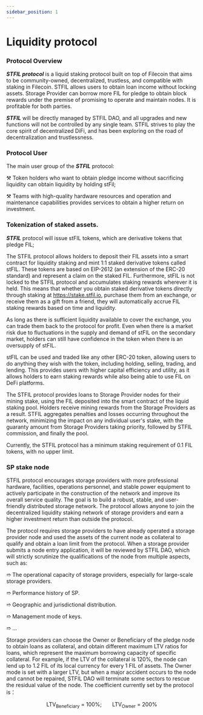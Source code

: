 ```yaml
---
sidebar_position: 1
---
```


# Liquidity protocol

### Protocol Overview
_**STFIL protocol**_ is a liquid staking protocol built on top of Filecoin that aims to be community-owned, decentralized, trustless, and compatible with staking in Filecoin. STFIL allows users to obtain loan income without locking assets. Storage Provider can borrow more FIL for pledge to obtain block rewards under the premise of promising to operate and maintain nodes. It is profitable for both parties.

_**STFIL**_ will be directly managed by STFIL DAO, and all upgrades and new functions will not be controlled by any single team. STFIL strives to play the core spirit of decentralized DiFi, and has been exploring on the road of decentralization and trustlessness.

### Protocol User

The main user group of the _**STFIL**_ protocol:

⚒︎ Token holders who want to obtain pledge income without sacrificing liquidity can obtain liquidity by holding stFil;

⚒︎︎ Teams with high-quality hardware resources and operation and maintenance capabilities provides services to obtain a higher return on investment.

### Tokenization of staked assets.

_**STFIL**_ protocol will issue stFIL tokens, which are derivative tokens that pledge FIL;

The STFIL protocol allows holders to deposit their FIL assets into a smart contract for liquidity staking and mint 1:1 staked derivative tokens called stFIL. These tokens are based on EIP-2612 (an extension of the ERC-20 standard) and represent a claim on the staked FIL. Furthermore, stFIL is not locked to the STFIL protocol and accumulates staking rewards wherever it is held. This means that whether you obtain staked derivative tokens directly through staking at https://stake.stfil.io, purchase them from an exchange, or receive them as a gift from a friend, they will automatically accrue FIL staking rewards based on time and liquidity.

As long as there is sufficient liquidity available to cover the exchange, you can trade them back to the protocol for profit. Even when there is a market risk due to fluctuations in the supply and demand of stFIL on the secondary market, holders can still have confidence in the token when there is an oversupply of stFIL.

stFIL can be used and traded like any other ERC-20 token, allowing users to do anything they wish with the token, including holding, selling, trading, and lending. This provides users with higher capital efficiency and utility, as it allows holders to earn staking rewards while also being able to use FIL on DeFi platforms.

The STFIL protocol provides loans to Storage Provider nodes for their mining stake, using the FIL deposited into the smart contract of the liquid staking pool. Holders receive mining rewards from the Storage Providers as a result. STFIL aggregates penalties and losses occurring throughout the network, minimizing the impact on any individual user's stake, with the guaranty amount from Storage Providers taking priority, followed by STFIL commission, and finally the pool.

Currently, the STFIL protocol has a minimum staking requirement of 0.1 FIL tokens, with no upper limit.


###  SP stake node

STFIL protocol encourages storage providers with more professional hardware, facilities, operations personnel, and stable power equipment to actively participate in the construction of the network and improve its overall service quality. The goal is to build a robust, stable, and user-friendly distributed storage network. The protocol allows anyone to join the decentralized liquidity staking network of storage providers and earn a higher investment return than outside the protocol.

The protocol requires storage providers to have already operated a storage provider node and used the assets of the current node as collateral to qualify and obtain a loan limit from the protocol. When a storage provider submits a node entry application, it will be reviewed by STFIL DAO, which will strictly scrutinize the qualifications of the node from multiple aspects, such as:

➱ The operational capacity of storage providers, especially for large-scale storage providers.

➱ Performance history of SP.

➱ Geographic and jurisdictional distribution.

➱ Management mode of keys.

➱ ...

Storage providers can choose the Owner or Beneficiary of the pledge node to obtain loans as collateral, and obtain different maximum LTV ratios for loans, which represent the maximum borrowing capacity of specific collateral. For example, if the LTV of the collateral is 120%, the node can lend up to 1.2 FIL of its local currency for every 1 FIL of assets. The Owner mode is set with a larger LTV, but when a major accident occurs to the node and cannot be repaired, STFIL DAO will terminate some sectors to rescue the residual value of the node. The coefficient  currently set by the protocol is：

 <center>LTV<sub>Beneficiary</sub> = 100%; &nbsp; &nbsp; &nbsp; LTV<sub>Owner</sub> = 200% </center>   

